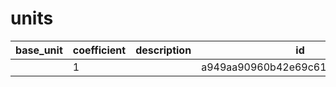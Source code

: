 # units
|base_unit|coefficient|description|id|is_error|name|
|--|--|--|--|--|--|
||1||a949aa90960b42e69c6188e0c4f9a992|True|грамм|